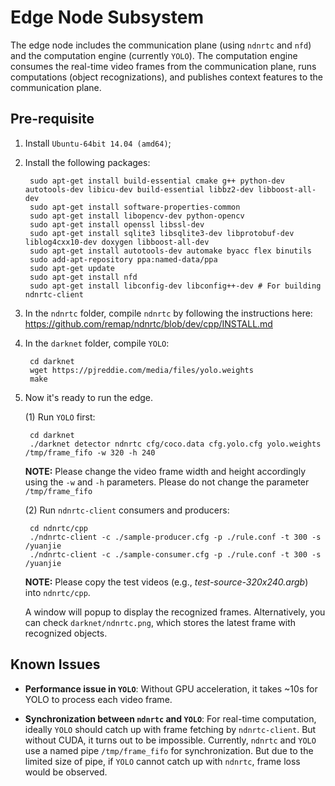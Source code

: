 # Edge Node Subsystem

The edge node includes the communication plane (using `ndnrtc` and `nfd`) and the computation engine (currently `YOLO`). The computation engine consumes the real-time video frames from the communication plane, runs computations (object recognizations), and publishes context features to the communication plane. 

## Pre-requisite
1. Install `Ubuntu-64bit 14.04 (amd64)`;
2. Install the following packages:

		sudo apt-get install build-essential cmake g++ python-dev autotools-dev libicu-dev build-essential libbz2-dev libboost-all-dev
		sudo apt-get install software-properties-common
		sudo apt-get install libopencv-dev python-opencv
		sudo apt-get install openssl libssl-dev
		sudo apt-get install sqlite3 libsqlite3-dev libprotobuf-dev liblog4cxx10-dev doxygen libboost-all-dev
		sudo apt-get install autotools-dev automake byacc flex binutils
		sudo add-apt-repository ppa:named-data/ppa
		sudo apt-get update
		sudo apt-get install nfd
		sudo apt-get install libconfig-dev libconfig++-dev # For building ndnrtc-client

3. In the `ndnrtc` folder, compile `ndnrtc` by following the instructions here: <https://github.com/remap/ndnrtc/blob/dev/cpp/INSTALL.md>

4. In the `darknet` folder, compile `YOLO`:

		cd darknet
		wget https://pjreddie.com/media/files/yolo.weights
		make

5. Now it's ready to run the edge. 

	(1) Run `YOLO` first:
	
		cd darknet
		./darknet detector ndnrtc cfg/coco.data cfg.yolo.cfg yolo.weights /tmp/frame_fifo -w 320 -h 240
		
	**NOTE:** Please change the video frame width and height accordingly using the `-w` and `-h` parameters. Please do not  change the parameter `/tmp/frame_fifo`
	
	(2) Run `ndnrtc-client` consumers and producers:
	
		cd ndnrtc/cpp
		./ndnrtc-client -c ./sample-producer.cfg -p ./rule.conf -t 300 -s /yuanjie
		./ndnrtc-client -c ./sample-consumer.cfg -p ./rule.conf -t 300 -s /yuanjie

	**NOTE:** Please copy the test videos (e.g., *test-source-320x240.argb*) into `ndnrtc/cpp`.
		
	A window will popup to display the recognized frames. Alternatively, you can check `darknet/ndnrtc.png`, which stores the latest frame with recognized objects. 

## Known Issues

- **Performance issue in `YOLO`**: Without GPU acceleration, it takes ~10s for YOLO to process each video frame. 

- **Synchronization between `ndnrtc` and `YOLO`**: For real-time computation, ideally `YOLO` should catch up with frame fetching by `ndnrtc-client`. But without CUDA, it turns out to be impossible. Currently, `ndnrtc` and `YOLO` use a named pipe `/tmp/frame_fifo` for synchronization. But due to the limited size of pipe, if `YOLO` cannot catch up with `ndnrtc`, frame loss would be observed. 

